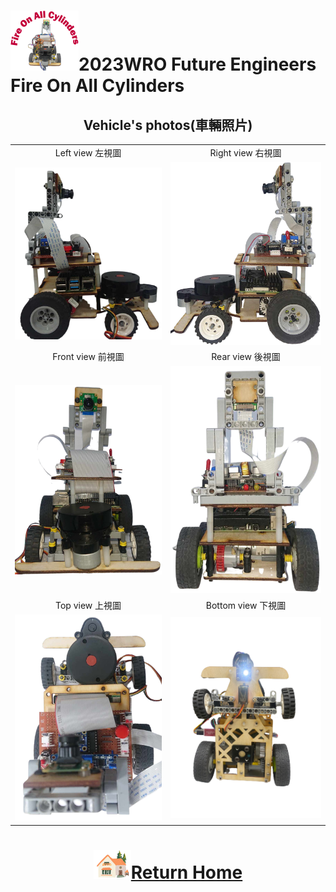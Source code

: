 ![LOGO](../other/img/logo.png)2023WRO Future Engineers Fire On All Cylinders  
=====
## <div align="center">Vehicle's photos(車輛照片)</div> 
<div align="center">
<table>
  <tr>
    <td align="center" font size="5">Left view 左視圖</td>
    <td align="center" font size="5">Right view 右視圖</td>
  </tr>
    <tr>
    <td><img src="./img/Left_view.png"  width = "400" alt="Left_view" > </td>
    <td><img src="./img/right_views.png" width = "400" alt="Right_views" ></td>
  </tr>
    <tr>
    <td align="center" font size="5"> Front view 前視圖</td>
    <td align="center" font size="5">Rear view 後視圖 </td>
  </tr>
    </tr>
    <tr>
    <td><img src="./img/front_view.png" width="400" alt="Front_view" ></td>
    <td><img src="./img/Back_view.png" width="400" alt="Rear_view" ></td>
  </tr>
      <tr>
    <td align="center" font size="5">Top view 上視圖</td>
    <td align="center" font size="5">Bottom view 下視圖 </td>
  </tr>
    </tr>
    <tr>
    <td><img src="./img/top_view.png" width = "400"  alt="Top_View"></td>
    <td> <img src="./img/bottom-view.png" width="400" alt="bottom-view" ></td>
  </tr>
</table>
  
</div> 



# <div align="center">![HOME](../other/img/Home.png)[Return Home](../)</div> 
